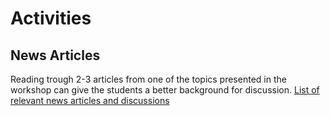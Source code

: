 # Activities

## News Articles

Reading trough 2-3 articles from one of the topics presented in the workshop can give the students a better background for discussion.  [List of relevant news articles and discussions](https://dagfs.github.io/sprig/activities/news_articles)
